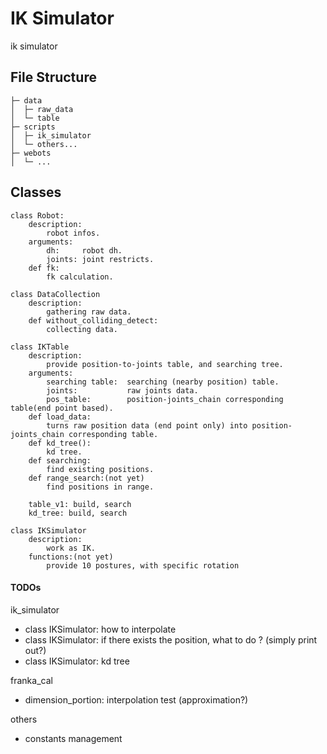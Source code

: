 # IK Simulator
ik simulator

## File Structure
```
├─ data  
│  ├─ raw_data  
│  └─ table  
├─ scripts  
│  ├─ ik_simulator  
│  └─ others...  
├─ webots  
│  └─ ...  
```

## Classes
```
class Robot:
    description:
        robot infos.
    arguments:
        dh:     robot dh.
        joints: joint restricts.
    def fk:
        fk calculation.

class DataCollection
    description:
        gathering raw data.
    def without_colliding_detect:
        collecting data.

class IKTable
    description:
        provide position-to-joints table, and searching tree.
    arguments:
        searching table:  searching (nearby position) table.
        joints:           raw joints data.
        pos_table:        position-joints_chain corresponding table(end point based).
    def load_data:
        turns raw position data (end point only) into position-joints_chain corresponding table.
    def kd_tree():
        kd tree.
    def searching:
        find existing positions.
    def range_search:(not yet)
        find positions in range.

    table_v1: build, search
    kd_tree: build, search

class IKSimulator
    description:
        work as IK.
    functions:(not yet)
        provide 10 postures, with specific rotation

```

#### TODOs
ik_simulator
- class IKSimulator: how to interpolate
- class IKSimulator: if there exists the position, what to do ? (simply print out?)
- class IKSimulator: kd tree

franka_cal
- dimension_portion: interpolation test (approximation?)

others
- constants management
